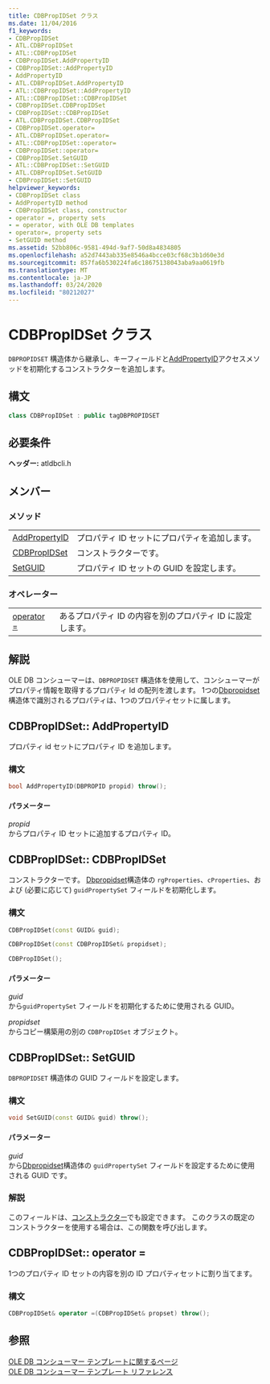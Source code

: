 ```yaml
---
title: CDBPropIDSet クラス
ms.date: 11/04/2016
f1_keywords:
- CDBPropIDSet
- ATL.CDBPropIDSet
- ATL::CDBPropIDSet
- CDBPropIDSet.AddPropertyID
- CDBPropIDSet::AddPropertyID
- AddPropertyID
- ATL.CDBPropIDSet.AddPropertyID
- ATL::CDBPropIDSet::AddPropertyID
- ATL::CDBPropIDSet::CDBPropIDSet
- CDBPropIDSet.CDBPropIDSet
- CDBPropIDSet::CDBPropIDSet
- ATL.CDBPropIDSet.CDBPropIDSet
- CDBPropIDSet.operator=
- ATL.CDBPropIDSet.operator=
- ATL::CDBPropIDSet::operator=
- CDBPropIDSet::operator=
- CDBPropIDSet.SetGUID
- ATL::CDBPropIDSet::SetGUID
- ATL.CDBPropIDSet.SetGUID
- CDBPropIDSet::SetGUID
helpviewer_keywords:
- CDBPropIDSet class
- AddPropertyID method
- CDBPropIDSet class, constructor
- operator =, property sets
- = operator, with OLE DB templates
- operator=, property sets
- SetGUID method
ms.assetid: 52bb806c-9581-494d-9af7-50d8a4834805
ms.openlocfilehash: a52d7443ab335e8546a4bcce03cf68c3b1d60e3d
ms.sourcegitcommit: 857fa6b530224fa6c18675138043aba9aa0619fb
ms.translationtype: MT
ms.contentlocale: ja-JP
ms.lasthandoff: 03/24/2020
ms.locfileid: "80212027"
---
```

# <a name="cdbpropidset-class"></a>CDBPropIDSet クラス

`DBPROPIDSET` 構造体から継承し、キーフィールドと[AddPropertyID](../../data/oledb/cdbpropidset-addpropertyid.md)アクセスメソッドを初期化するコンストラクターを追加します。

## <a name="syntax"></a>構文

```cpp
class CDBPropIDSet : public tagDBPROPIDSET
```

## <a name="requirements"></a>必要条件

**ヘッダー:** atldbcli.h

## <a name="members"></a>メンバー

### <a name="methods"></a>メソッド

|||
|-|-|
|[AddPropertyID](#addpropertyid)|プロパティ ID セットにプロパティを追加します。|
|[CDBPropIDSet](#cdbpropidset)|コンストラクターです。|
|[SetGUID](#setguid)|プロパティ ID セットの GUID を設定します。|

### <a name="operators"></a>オペレーター

|||
|-|-|
|[operator =](#op_equal)|あるプロパティ ID の内容を別のプロパティ ID に設定します。|

## <a name="remarks"></a>解説

OLE DB コンシューマーは、`DBPROPIDSET` 構造体を使用して、コンシューマーがプロパティ情報を取得するプロパティ Id の配列を渡します。 1つの[Dbpropidset](/previous-versions/windows/desktop/ms717981(v=vs.85))構造体で識別されるプロパティは、1つのプロパティセットに属します。

## <a name="cdbpropidsetaddpropertyid"></a><a name="addpropertyid"></a>CDBPropIDSet:: AddPropertyID

プロパティ id セットにプロパティ ID を追加します。

### <a name="syntax"></a>構文

```cpp
bool AddPropertyID(DBPROPID propid) throw();
```

#### <a name="parameters"></a>パラメーター

*propid*<br/>
からプロパティ ID セットに追加するプロパティ ID。

## <a name="cdbpropidsetcdbpropidset"></a><a name="cdbpropidset"></a>CDBPropIDSet:: CDBPropIDSet

コンストラクターです。 [Dbpropidset](/previous-versions/windows/desktop/ms717981(v=vs.85))構造体の `rgProperties`、`cProperties`、および (必要に応じて) `guidPropertySet` フィールドを初期化します。

### <a name="syntax"></a>構文

```cpp
CDBPropIDSet(const GUID& guid);

CDBPropIDSet(const CDBPropIDSet& propidset);

CDBPropIDSet();
```

#### <a name="parameters"></a>パラメーター

*guid*<br/>
から`guidPropertySet` フィールドを初期化するために使用される GUID。

*propidset*<br/>
からコピー構築用の別の `CDBPropIDSet` オブジェクト。

## <a name="cdbpropidsetsetguid"></a><a name="setguid"></a>CDBPropIDSet:: SetGUID

`DBPROPIDSET` 構造体の GUID フィールドを設定します。

### <a name="syntax"></a>構文

```cpp
void SetGUID(const GUID& guid) throw();
```

#### <a name="parameters"></a>パラメーター

*guid*<br/>
から[Dbpropidset](/previous-versions/windows/desktop/ms717981(v=vs.85))構造体の `guidPropertySet` フィールドを設定するために使用される GUID です。

### <a name="remarks"></a>解説

このフィールドは、[コンストラクター](../../data/oledb/cdbpropidset-cdbpropidset.md)でも設定できます。 このクラスの既定のコンストラクターを使用する場合は、この関数を呼び出します。

## <a name="cdbpropidsetoperator-"></a><a name="op_equal"></a>CDBPropIDSet:: operator =

1つのプロパティ ID セットの内容を別の ID プロパティセットに割り当てます。

### <a name="syntax"></a>構文

```cpp
CDBPropIDSet& operator =(CDBPropIDSet& propset) throw();
```

## <a name="see-also"></a>参照

[OLE DB コンシューマー テンプレートに関するページ](../../data/oledb/ole-db-consumer-templates-cpp.md)<br/>
[OLE DB コンシューマー テンプレート リファレンス](../../data/oledb/ole-db-consumer-templates-reference.md)
